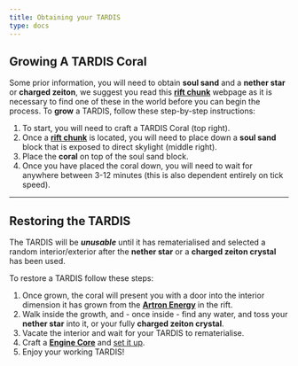 ```yaml
---
title: Obtaining your TARDIS
type: docs
---
```


## Growing A TARDIS Coral
Some prior information, you will need to obtain **soul sand** and a **nether star** or **charged zeiton**, 
we suggest you read this [**rift chunk**](../../mechanics/rift-chunks) webpage as it is necessary to find one of these in the world before you can begin the process.
To **grow** a TARDIS, follow these step-by-step instructions: 

1. To start, you will need to craft a TARDIS Coral (top right).
2. Once a [**rift chunk**](../../mechanics/rift-chunks) is located, you will need to place down a **soul sand** block that is exposed to direct skylight (middle right).
3. Place the **coral** on top of the soul sand block.
4. Once you have placed the coral down, you will need to wait for anywhere between 3-12 minutes (this is also dependent entirely on tick speed).

---

## Restoring the TARDIS
The TARDIS will be ***unusable*** until it has rematerialised and selected a random interior/exterior after the **nether star** or a **charged zeiton crystal** has been used.

To restore a TARDIS follow these steps:

1. Once grown, the coral will present you with a door into the interior dimension it has grown from the [**Artron Energy**](../../mechanics/artron) in the rift.
2. Walk inside the growth, and - once inside - find any water, and toss your **nether star** into it, or your fully **charged zeiton crystal**.
3. Vacate the interior and wait for your TARDIS to rematerialise.
4. Craft a [**Engine Core**](../../blocks/engine-core) and [set it up](../../blocks/engine-core#how-to-activate-the-core).
5. Enjoy your working TARDIS!
